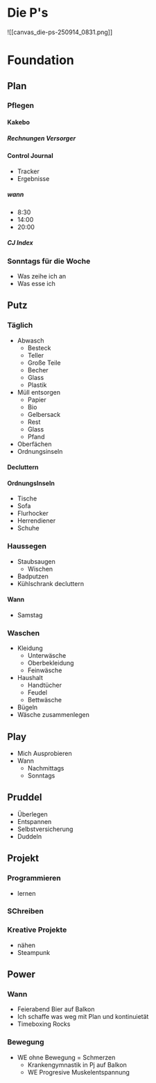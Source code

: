 # Die P's
![[canvas_die-ps-250914_0831.png]]


# Foundation
## Plan
### Pflegen
#### Kakebo
##### Rechnungen Versorger
#### Control Journal
- Tracker
- Ergebnisse
##### wann
- 8:30 
- 14:00 
- 20:00 
##### CJ Index
### Sonntags für die Woche
- Was zeihe ich an
- Was esse ich




## Putz
### Täglich
- Abwasch
	- Besteck
	- Teller
	- Große Teile
	- Becher
	- Glass
	- Plastik
- Müll entsorgen
	- Papier
	- Bio
	- Gelbersack
	- Rest
	- Glass
	- Pfand
- Oberfächen
- Ordnungsinseln

#### Decluttern
#### OrdnungsInseln
- Tische
- Sofa
- Flurhocker
- Herrendiener
- Schuhe
### Haussegen
- Staubsaugen
	- Wischen
- Badputzen
- Kühlschrank decluttern
#### Wann
- Samstag
### Waschen
- Kleidung
	- Unterwäsche
	- Oberbekleidung
	- Feinwäsche
- Haushalt
	- Handtücher
	- Feudel
	- Bettwäsche
- Bügeln
- Wäsche zusammenlegen
## Play
-  Mich Ausprobieren
- Wann
	- Nachmittags
	- Sonntags
## Pruddel
- Überlegen
- Entspannen
- Selbstversicherung
- Duddeln
## Projekt
### Programmieren
- lernen
### SChreiben

### Kreative Projekte
- nähen
- Steampunk
## Power

### Wann
- Feierabend Bier auf Balkon
- Ich schaffe was weg mit Plan und kontinuietät
- Timeboxing Rocks
### Bewegung
- WE ohne Bewegung = Schmerzen
	- Krankengymnastik in Pj auf Balkon
	- WE  Progresive Muskelentspannung

